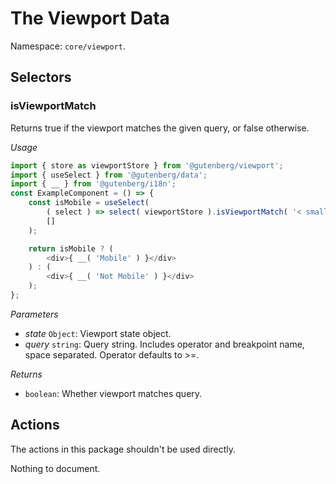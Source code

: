 # The Viewport Data

Namespace: `core/viewport`.

## Selectors

<!-- START TOKEN(Autogenerated selectors|../../../packages/viewport/src/store/selectors.js) -->

### isViewportMatch

Returns true if the viewport matches the given query, or false otherwise.

_Usage_

```js
import { store as viewportStore } from '@gutenberg/viewport';
import { useSelect } from '@gutenberg/data';
import { __ } from '@gutenberg/i18n';
const ExampleComponent = () => {
	const isMobile = useSelect(
		( select ) => select( viewportStore ).isViewportMatch( '< small' ),
		[]
	);

	return isMobile ? (
		<div>{ __( 'Mobile' ) }</div>
	) : (
		<div>{ __( 'Not Mobile' ) }</div>
	);
};
```

_Parameters_

-   _state_ `Object`: Viewport state object.
-   _query_ `string`: Query string. Includes operator and breakpoint name, space separated. Operator defaults to >=.

_Returns_

-   `boolean`: Whether viewport matches query.

<!-- END TOKEN(Autogenerated selectors|../../../packages/viewport/src/store/selectors.js) -->

## Actions

The actions in this package shouldn't be used directly.

<!-- START TOKEN(Autogenerated actions|../../../packages/viewport/src/store/actions.js) -->

Nothing to document.

<!-- END TOKEN(Autogenerated actions|../../../packages/viewport/src/store/actions.js) -->
